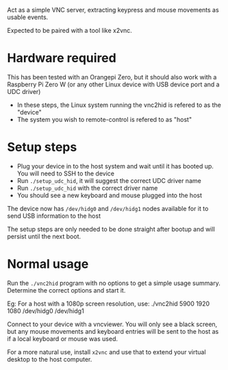Act as a simple VNC server, extracting keypress and mouse movements as usable
events.

Expected to be paired with a tool like x2vnc.

# Hardware required

This has been tested with an Orangepi Zero, but it should also work with
a Raspberry Pi Zero W (or any other Linux device with USB device port and
a UDC driver)

- In these steps, the Linux system running the vnc2hid is refered to as
  the "device"
- The system you wish to remote-control is refered to as "host"


# Setup steps

- Plug your device in to the host system and wait until it has booted up.
  You will need to SSH to the device
- Run `./setup_udc_hid`, it will suggest the correct UDC driver name
- Run `./setup_udc_hid` with the correct driver name
- You should see a new keyboard and mouse plugged into the host

The device now has `/dev/hidg0` and `/dev/hidg1` nodes available for it to
send USB information to the host

The setup steps are only needed to be done straight after bootup and will
persist until the next boot.

# Normal usage

Run the `./vnc2hid` program with no options to get a simple usage summary.
Determine the correct options and start it.

Eg: For a host with a 1080p screen resolution, use:
    ./vnc2hid 5900 1920 1080 /dev/hidg0 /dev/hidg1

Connect to your device with a vncviewer.  You will only see a black screen,
but any mouse movements and keyboard entries will be sent to the host as if
a local keyboard or mouse was used.

For a more natural use, install `x2vnc` and use that to extend your virtual
desktop to the host computer.
